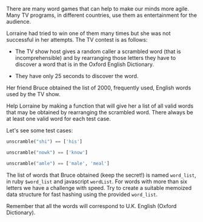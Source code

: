 There are many word games that can help to make our minds more agile.
Many TV programs, in different countries, use them as entertainment for the audience.

Lorraine had tried to win one of them many times but she was not successful in her attempts. The TV contest is as follows:

- The TV show host gives a random caller a scrambled word (that is incomprehensible) and by rearranging those letters they have to discover a word that is in the Oxford English Dictionary.


- They have only 25 seconds to discover the word.

Her friend Bruce obtained the list of 2000, frequently used, English words used by the TV show.

Help Lorraine by making a function that will give her a list of all valid words that may be obtained by rearranging the scrambled word.
There always be at least one valid word for each test case.

Let's see some test cases:
```python 
unscramble("shi") == ['his']

unscramble("nowk") == ['know']

unscramble("amle") == ['male', 'meal']
```
The list of words that Bruce obtained (keep the secret!) is named ```word_list```, in ruby ```$word_list``` and javascript ```wordList```.
For words with more than six letters we have a challenge with speed.
Try to create a suitable memoized data structure for fast hashing using the provided ```word_list```.

Remember that all the words will correspond to U.K. English (Oxford Dictionary).